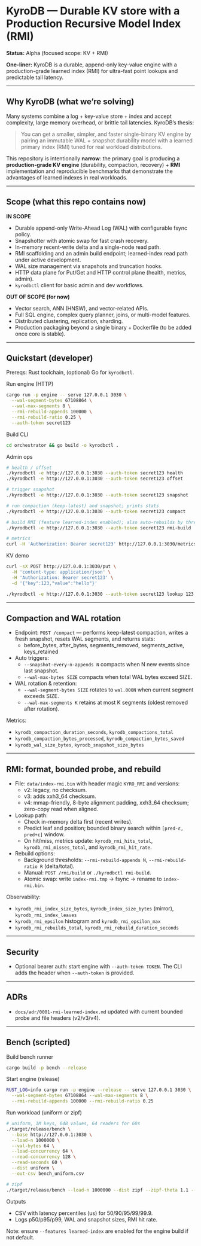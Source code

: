 # KyroDB — Durable KV store with a Production Recursive Model Index (RMI)

**Status:** Alpha (focused scope: KV + RMI)

**One-liner:** KyroDB is a durable, append-only key-value engine with a production-grade learned index (RMI) for ultra-fast point lookups and predictable tail latency.

---

## Why KyroDB (what we’re solving)

Many systems combine a log + key-value store + index and accept complexity, large memory overhead, or brittle tail latencies. KyroDB’s thesis:

> You can get a smaller, simpler, and faster single-binary KV engine by pairing an immutable WAL + snapshot durability model with a learned primary index (RMI) tuned for real workload distributions.

This repository is intentionally **narrow**: the primary goal is producing a **production-grade KV engine** (durability, compaction, recovery) + **RMI** implementation and reproducible benchmarks that demonstrate the advantages of learned indexes in real workloads.

---

## Scope (what this repo contains now)

**IN SCOPE**

- Durable append-only Write-Ahead Log (WAL) with configurable fsync policy.
- Snapshotter with atomic swap for fast crash recovery.
- In-memory recent-write delta and a single-node read path.
- RMI scaffolding and an admin build endpoint; learned-index read path under active development.
- WAL size management via snapshots and truncation hooks.
- HTTP data plane for Put/Get and HTTP control plane (health, metrics, admin).
- `kyrodbctl` client for basic admin and dev workflows.

**OUT OF SCOPE (for now)**

- Vector search, ANN (HNSW), and vector-related APIs.
- Full SQL engine, complex query planner, joins, or multi-model features.
- Distributed clustering, replication, sharding.
- Production packaging beyond a single binary + Dockerfile (to be added once core is stable).

---

## Quickstart (developer)

Prereqs: Rust toolchain, (optional) Go for `kyrodbctl`.

Run engine (HTTP)

```bash
cargo run -p engine -- serve 127.0.0.1 3030 \
  --wal-segment-bytes 67108864 \
  --wal-max-segments 8 \
  --rmi-rebuild-appends 100000 \
  --rmi-rebuild-ratio 0.25 \
  --auth-token secret123
```

Build CLI

```bash
cd orchestrator && go build -o kyrodbctl .
```

Admin ops

```bash
# health / offset
./kyrodbctl -e http://127.0.0.1:3030 --auth-token secret123 health
./kyrodbctl -e http://127.0.0.1:3030 --auth-token secret123 offset

# trigger snapshot
./kyrodbctl -e http://127.0.0.1:3030 --auth-token secret123 snapshot

# run compaction (keep-latest) and snapshot; prints stats
./kyrodbctl -e http://127.0.0.1:3030 --auth-token secret123 compact

# build RMI (feature learned-index enabled); also auto-rebuilds by thresholds
./kyrodbctl -e http://127.0.0.1:3030 --auth-token secret123 rmi-build

# metrics
curl -H 'Authorization: Bearer secret123' http://127.0.0.1:3030/metrics | grep kyrodb_
```

KV demo

```bash
curl -sX POST http://127.0.0.1:3030/put \
  -H 'content-type: application/json' \
  -H 'Authorization: Bearer secret123' \
  -d '{"key":123,"value":"hello"}'

./kyrodbctl -e http://127.0.0.1:3030 --auth-token secret123 lookup 123
```

---

## Compaction and WAL rotation

- Endpoint: `POST /compact` — performs keep-latest compaction, writes a fresh snapshot, resets WAL segments, and returns stats:
  - before_bytes, after_bytes, segments_removed, segments_active, keys_retained
- Auto triggers:
  - `--snapshot-every-n-appends N` compacts when N new events since last snapshot.
  - `--wal-max-bytes SIZE` compacts when total WAL bytes exceed SIZE.
- WAL rotation & retention:
  - `--wal-segment-bytes SIZE` rotates to `wal.000N` when current segment exceeds SIZE.
  - `--wal-max-segments K` retains at most K segments (oldest removed after rotation).

Metrics:
- `kyrodb_compaction_duration_seconds`, `kyrodb_compactions_total`
- `kyrodb_compaction_bytes_processed`, `kyrodb_compaction_bytes_saved`
- `kyrodb_wal_size_bytes`, `kyrodb_snapshot_size_bytes`

---

## RMI: format, bounded probe, and rebuild

- File: `data/index-rmi.bin` with header magic `KYRO_RMI` and versions:
  - v2: legacy, no checksum.
  - v3: adds xxh3_64 checksum.
  - v4: mmap-friendly, 8-byte alignment padding, xxh3_64 checksum; zero-copy read when aligned.
- Lookup path:
  - Check in-memory delta first (recent writes).
  - Predict leaf and position; bounded binary search within `[pred-ε, pred+ε]` window.
  - On hit/miss, metrics update: `kyrodb_rmi_hits_total`, `kyrodb_rmi_misses_total`, and `kyrodb_rmi_hit_rate`.
- Rebuild options:
  - Background thresholds: `--rmi-rebuild-appends N`, `--rmi-rebuild-ratio R` (delta/total).
  - Manual: `POST /rmi/build` or `./kyrodbctl rmi-build`.
  - Atomic swap: write `index-rmi.tmp` → fsync → rename to `index-rmi.bin`.

Observability:
- `kyrodb_rmi_index_size_bytes`, `kyrodb_index_size_bytes` (mirror), `kyrodb_rmi_index_leaves`
- `kyrodb_rmi_epsilon` histogram and `kyrodb_rmi_epsilon_max`
- `kyrodb_rmi_rebuilds_total`, `kyrodb_rmi_rebuild_duration_seconds`

---

## Security

- Optional bearer auth: start engine with `--auth-token TOKEN`. The CLI adds the header when `--auth-token` is provided.

---

## ADRs

- `docs/adr/0001-rmi-learned-index.md` updated with current bounded probe and file headers (v2/v3/v4).

---

## Bench (scripted)

Build bench runner

```bash
cargo build -p bench --release
```

Start engine (release)

```bash
RUST_LOG=info cargo run -p engine --release -- serve 127.0.0.1 3030 \
  --wal-segment-bytes 67108864 --wal-max-segments 8 \
  --rmi-rebuild-appends 100000 --rmi-rebuild-ratio 0.25
```

Run workload (uniform or zipf)

```bash
# uniform, 1M keys, 64B values, 64 readers for 60s
./target/release/bench \
  --base http://127.0.0.1:3030 \
  --load-n 1000000 \
  --val-bytes 64 \
  --load-concurrency 64 \
  --read-concurrency 128 \
  --read-seconds 60 \
  --dist uniform \
  --out-csv bench_uniform.csv

# zipf
./target/release/bench --load-n 1000000 --dist zipf --zipf-theta 1.1 --out-csv bench_zipf.csv
```

Outputs
- CSV with latency percentiles (us) for 50/90/95/99/99.9.
- Logs p50/p95/p99, WAL and snapshot sizes, RMI hit rate.

Note: ensure `--features learned-index` are enabled for the engine build if not default.
